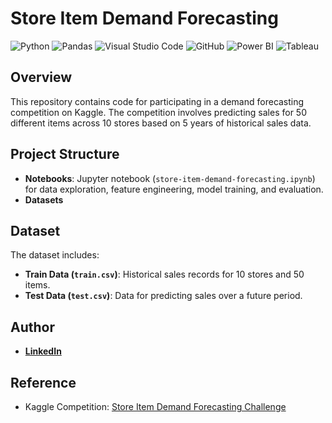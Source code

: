 # Store Item Demand Forecasting
![Python](https://img.shields.io/badge/Python-3776AB.svg?style=for-the-badge&logo=Python&logoColor=white)
![Pandas](https://img.shields.io/badge/pandas-%23150458.svg?style=for-the-badge&logo=pandas&logoColor=white)
![Visual Studio Code](https://img.shields.io/badge/Visual%20Studio%20Code-0078d7.svg?style=for-the-badge&logo=visual-studio-code&logoColor=white)
![GitHub](https://img.shields.io/badge/github-%23121011.svg?style=for-the-badge&logo=github&logoColor=white)
![Power BI](https://img.shields.io/badge/Power%20BI-yellow.svg?style=for-the-badge&logo=power-bi&logoColor=white)
![Tableau](https://img.shields.io/badge/Tableau-blue.svg?style=for-the-badge&logo=tableau&logoColor=white)

## Overview
This repository contains code for participating in a demand forecasting competition on Kaggle. The competition involves predicting sales for 50 different items across 10 stores based on 5 years of historical sales data.

## Project Structure
- **Notebooks**: Jupyter notebook (`store-item-demand-forecasting.ipynb`) for data exploration, feature engineering, model training, and evaluation.
- **Datasets**

## Dataset
The dataset includes:
- **Train Data (`train.csv`)**: Historical sales records for 10 stores and 50 items.
- **Test Data (`test.csv`)**: Data for predicting sales over a future period.

## Author
- <b>[LinkedIn](https://www.linkedin.com/in/enrique-juspi-b1b5922a6/)</b>

## Reference
- Kaggle Competition: [Store Item Demand Forecasting Challenge](https://www.kaggle.com/c/demand-forecasting-kernels-only)